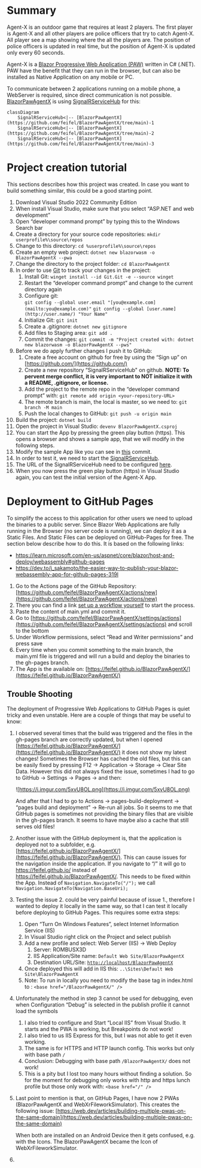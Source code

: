 ﻿# Summary

Agent-X is an outdoor game that requires at least 2 players. The first player is Agent-X and all other players are police officers that try to catch Agent-X. All player see a map showing where the all the players are. The position of police officers is updated in real time, but the position of Agent-X is updated only every 60 seconds.

Agent-X is a [Blazor Progressive Web Application (PAW)](https://learn.microsoft.com/en-us/aspnet/core/blazor/progressive-web-app) written in C# (.NET). PAW have the benefit that they can run in the browser, but can also be installed as Native Application on any mobile or PC. 

To communicate between 2 applications running on a mobile phone, a WebServer is required, since direct communication is not possible. [BlazorPawAgentX](https://github.com/feifel/BlazorPawAgentX/tree/main) is using [SignalRServiceHub](https://github.com/feifel/SignalRServiceHub) for this:

```mermaid
classDiagram
    SignalRServiceHub<|-- [BlazorPawAgentX](https://github.com/feifel/BlazorPawAgentX/tree/main)-1
    SignalRServiceHub<|-- [BlazorPawAgentX](https://github.com/feifel/BlazorPawAgentX/tree/main)-2
    SignalRServiceHub<|-- [BlazorPawAgentX](https://github.com/feifel/BlazorPawAgentX/tree/main)-3
```

# Project creation tutorial

This sections describes how this  project was created. In case you want to build something similar, this could be a good starting point. 

1. Download Visual Studio 2022 Community Edition
2. When install Visual Studio, make sure that you select “ASP.NET and web development”
3. Open “developer command prompt” by typing this to the Windows Search bar
4. Create a directory for your source code repositories: `mkdir userprofile%\source\repos`
5. Change to this directory: `cd %userprofile%\source\repos`
6. Create an empty web project: `dotnet new blazorwasm -o BlazorPawAgentX --pwa` 
7. Change the directory to the project folder: `cd BlazorPawAgentX` 
8. In order to use [Git](https://git-scm.com/) to track your changes in the project:
    1. Install Git: `winget install --id Git.Git -e --source winget`
    2. Restart the “developer command prompt” and change to the current directory again
    3. Configure git:        
        `git config --global user.email "[you@example.com](mailto:you@example.com)"`
        `git config --global [user.name](http://user.name/) "Your Name"`
    4. Initialize Git: `git init`
    5. Create a .gitignore: `dotnet new gitignore`
    6. Add files to Staging area: `git add .`
    7. Commit the changes: 
    `git commit -m "Project created with: dotnet new blazorwasm -o BlazorPawAgentX --pws"`
9. Before we do apply further changes I push it to GitHub:
    1. Create a free account on github for free by using the “Sign up” on [https://github.com/](https://github.com/)
    2. Create a new repository “SignalRServiceHub" on github. **NOTE: To pervent merge conflict, it is very important to NOT initialize it with a README, .gitignore, or license.**
    3. Add the project to the remote repo in the “developer command prompt” with:
    `git remote add origin <your-repository-URL>`
    4. The remote branch is main, the local is master, so we need to: `git branch -M main`
    5. Push the local changes to GitHub: `git push -u origin main`
10. Build the project: `dotnet build`
11. Open the project in Visual Studio: `devenv BlazorPawAgentX.csproj`
12. You can start the App by pressing the green play button (https). This opens a browser and shows a sample app, that we will modify in the following steps.
13. Modify the sample App like you can see in [this](https://github.com/feifel/BlazorPawAgentX/commit/1c6ee5aebd7470c902814f12572b5519259a2fe0) commit.
14. In order to test it, we need to start the [SignalRServiceHub](https://github.com/feifel/SignalRServiceHub).
15. The URL of the SignalRServiceHub need to be configured [here](https://github.com/feifel/BlazorPawAgentX/blob/1c6ee5aebd7470c902814f12572b5519259a2fe0/App.razor#L15).
16. When you now press the green play button (https) in Visual Studio again, you can test the initial version of the Agent-X App.

# Deployment to GitHub Pages

To simplify the access to this application for other users we need to upload the binaries to a public server. Since Blazor Web Applications are fully running in the Browser (no server code is running), we can deploy it as a Static Files. And Static Files can be deployed on GitHub-Pages for free. The section below describe how to do this. It is based on the following links:
- https://learn.microsoft.com/en-us/aspnet/core/blazor/host-and-deploy/webassembly#github-pages
- https://dev.to/j_sakamoto/the-easier-way-to-publish-your-blazor-webassembly-app-for-github-pages-319l

1. Go to the Actions page of the GitHub Repository: [https://github.com/feifel/BlazorPawAgentX/actions/new](https://github.com/feifel/BlazorPawAgentX/actions/new)
2. There you can find a link [set up a workflow yourself](https://github.com/feifel/BlazorPawAgentX/new/main?filename=.github%2Fworkflows%2Fmain.yml&workflow_template=blank) to start the process.
3. Paste the content of main.yml and commit it.
4. Go to [https://github.com/feifel/BlazorPawAgentX/settings/actions](https://github.com/feifel/BlazorPawAgentX/settings/actions) and scroll to the bottom 
5. Under Workflow permissions, select “Read and Writer permissions” and press save
6. Every time when you commit something to the main branch, the main.yml file is triggered and will run a build and deploy the binaries to the gh-pages branch. 
7. The App is the available on: [https://feifel.github.io/BlazorPawAgentX/](https://feifel.github.io/BlazorPawAgentX/)

## Trouble Shooting

The deployment of Progressive Web Applications to GitHub Pages is quiet tricky and even unstable. Here are a couple of things that may be useful to know:

1. I observed several times that the build was triggered and the files in the gh-pages branch are correctly updated, but when I opened [https://feifel.github.io/BlazorPawAgentX/](https://feifel.github.io/BlazorPawAgentX/) it does not show my latest changes! Sometimes the Browser has cached the old files, but this can be easily fixed by pressing F12 → Application → Storage → Clear Site Data. However this did not always fixed the issue, sometimes I had to go to GitHub → Settings → Pages → and then:
    
    ![https://i.imgur.com/5xvU8OL.png](https://i.imgur.com/5xvU8OL.png)
    
    And after that I had to go to Actions → pages-build-deployment → “pages build and deployment” → Re-run all jobs. So it seems to me that GitHub pages is sometimes not providing the binary files that are visible in the gh-pages branch. It seems to have maybe also a cache that still serves old files!
    
2. Another issue with the GitHub deployment is, that the application is deployed not to a subfolder, e.g. [https://feifel.github.io/BlazorPawAgentX/](https://feifel.github.io/BlazorPawAgentX/). This can cause issues for the navigation inside the application. If you navigate to “/” it will go to https://feifel.github.io/ instead of https://feifel.github.io/BlazorPawAgentX/. This needs to be fixed within the App. Instead of `Navigation.NavigateTo("/");` we call `Navigation.NavigateTo(Navigation.BaseUri);`
3. Testing the issue 2. could be very painful because of issue 1., therefore I wanted to deploy it locally in the same way, so that I can test it locally before deploying to GitHub Pages. This requires some extra steps:
    1. Open “Turn On Windows Features”, select Internet Information Service (IIS)
    2. In Visual Studio right click on the Project and select publish
    3. Add a new profile and select: Web Server (IIS) → Web Deploy
        1. Server: ROMBUSX3D
        2. IIS Application/Site name: `Default Web Site/BlazorPawAgentX`
        3. Destination URL/Site: [`http://localhost/BlazorPawAgentX`](http://localhost/BlazorPawAgentX)
    4. Once deployed this will add in IIS this: `..\Sites\Default Web Site\BlazorPawAgentX`
    5. Note: To run in locally you need to modify the base tag in index.html to : 
    `<base href="/BlazorPawAgentX/" />`
4. Unfortunately the method in step 3 cannot be used for debugging, even when Configuration “Debug” is selected in the publish profile it cannot load the symbols
    1. I also tried to configure and Start “Local IIS” from Visual Studio. It starts and the PWA is working, but Breakpoints do not work!
    2. I also tried to us IIS Express for this, but I was not able to get it even working.
    3. The same is for HTTPS and HTTP launch config. This works but only with base path `/`
    4. Conclusion: Debugging with base path `/BlazorPawAgentX/` does not work!
    5. This is a pity but I lost too many hours without finding a solution. So for the moment for debugging only works with http and https lunch profile but those only work with:
    `<base href="/" />`
5. Last point to mention is that, on GitHub Pages, I have now 2 PWAs (BlazorPawAgentX and WebXrFileworkSimulator). This creates the following issue:
[https://web.dev/articles/building-multiple-pwas-on-the-same-domain](https://web.dev/articles/building-multiple-pwas-on-the-same-domain)
    
    When both are installed on an Android Device then it gets confused, e.g. with the Icons. The BlazorPawAgentX became the Icon of WebXrFileworkSimulator.
1. 